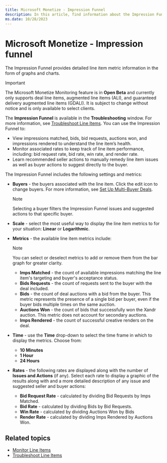 ```yaml
---
title: Microsoft Monetize - Impression Funnel
description: In this article, find information about the Impression Funnel and details about the metrics associated with it.
ms.date: 10/28/2023
---
```


# Microsoft Monetize - Impression funnel

The Impression Funnel provides detailed line item metric information in the form of graphs and charts.

> [!IMPORTANT]
> The Microsoft Monetize Monitoring feature is in **Open Beta** and currently only supports deal line items, augmented line items (ALI), and guaranteed delivery augmented line items (GDALI). It is subject to change without notice and is only available to select clients.

The **Impression Funnel** is available in the **Troubleshooting** window. For more information, see [Troubleshoot Line Items](troubleshoot-line-items.md). You can use the Impression Funnel to:

- View impressions matched, bids, bid requests, auctions won, and impressions rendered to understand the line item’s health.
- Monitor associated rates to keep track of line item performance, including: bid request rate, bid rate, win rate, and render rate.
- Learn recommended seller actions to manually remedy line item issues as well as buyer actions to suggest directly to the buyer.

The Impression Funnel includes the following settings and metrics:

- **Buyers** - the buyers associated with the line item. Click the edit icon to change buyers. For more information, see [Set Up Multi-Buyer Deals](set-up-multi-buyer-deals.md).
  
  > [!NOTE]
  > Selecting a buyer filters the Impression Funnel issues and suggested actions to that specific buyer.

- **Scale** - select the most useful way to display the line item metrics to for your situation: **Linear** or **Logarithmic**.
- **Metrics** - the available line item metrics include:

  > [!NOTE]
  > You can select or deselect metrics to add or remove them from the bar graph for greater clarity.

  - **Imps Matched** - the count of available impressions matching the line item's targeting and buyer's acceptance status.
  - **Bids Requests** - the count of requests sent to the buyer with the deal included.
  - **Bids** - the count of deal auctions with a bid from the buyer. This metric represents the presence of a single bid per buyer, even if the buyer bids multiple times on the same auction.
  - **Auctions Won** - the count of bids that successfully won the Xandr auction. This metric does not account for secondary auctions.
  - **Imps Rendered** - the count of successful creative renders on the deal.
- **Time** - use the **Time** drop-down to select the time frame in which to display the metrics. Choose from:
  - **10 Minutes**
  - **1 Hour**
  - **24 Hours**
- **Rates** - the following rates are displayed along with the number of **Issues and Actions** (if any). Select each rate to display a graphic of the results along with and a more detailed description of any issue and suggested seller and buyer actions:
  - **Bid Request Rate** - calculated by dividing Bid Requests by Imps Matched.
  - **Bid Rate** - calculated by dividing Bids by Bid Requests.
  - **Win Rate** - calculated by dividing Auctions Won by Bids
  - **Render Rate** - calculated by dividing Imps Rendered by Auctions Won.

## Related topics

- [Monitor Line Items](monitor-line-items.md)
- [Troubleshoot Line Items](troubleshoot-line-items.md)

